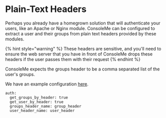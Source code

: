 # Plain-Text Headers

Perhaps you already have a homegrown solution that will authenticate your users, like an Apache or Nginx module. ConsoleMe can be configured to extract a user and their groups from plain text headers provided by these modules.

{% hint style="warning" %}
These headers are sensitive, and you'll need to ensure the web server that you have in front of ConsoleMe drops these headers if the user passes them with their request
{% endhint %}

ConsoleMe expects the groups header to be a comma separated list of the user's groups.

We have an example configuration [here](https://github.com/Netflix/consoleme/blob/master/example_config/example_config_alb_auth.yaml).

```text
auth:
  get_groups_by_header: true
  get_user_by_header: true
  groups_header_name: group_header
  user_header_name: user_header
```

 
